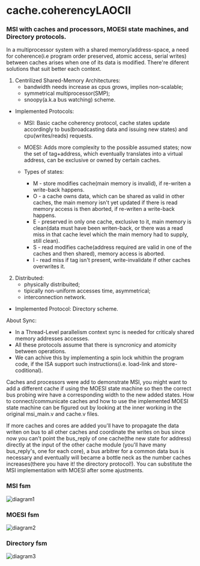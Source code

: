 # cache.coherencyLAOCII
### MSI with caches and processors, MOESI state machines, and Directory protocols.

In a multiprocessor system with a shared memory/address-space, a need for coherence(i.e program order preserved, atomic access, serial writes)
between caches arises when one of its data is modified. There're diferent solutions that suit better each context.
1. Centrilized Shared-Memory Architectures:
    - bandwidth needs increase as cpus grows, implies non-scalable;
    - symmetrical multiprocessor(SMP);
    - snoopy(a.k.a bus watching) scheme.

- Implemented Protocols: 
  - MSI: Basic cache coherency protocol, cache states update accordingly to bus(broadcasting data and issuing new states) and cpu(writes/reads) requests.
  - MOESI: Adds more complexity to the possible assumed states; now the set of tag+address, which eventually translates into a virtual address, can be exclusive or owned by certain caches.   

  - Types of states:
    * M - store modifies cache(main memory is invalid), if re-writen a write-back happens.
    * O - a cache owns data, which can be shared as valid in other caches, the main memory isn't yet updated if there is read memory access is then aborted, if re-writen a write-back happens.
    * E - preserved in only one cache, exclusive to it, main memory is clean(data must have been writen-back, or there was a read miss in that cache level which the main memory had to supply, still clean). 
    * S - read modifies cache(address required are valid in one of the caches and then shared), memory access is aborted.
    * I - read miss if tag isn't present, write-invalidate if other caches overwrites it. 
2. Distributed:
    - physically distribuited;
    - tipically non-uniform accesses time, asymmetrical;
    - interconnection network.
  * Implemented Protocol: Directory scheme.

About Sync:
  - In a Thread-Level parallelism context sync is needed for criticaly shared memory addresses accesses.
  - All these protocols assume that there is syncronicy and atomicity between operations.
  - We can achive this by implementing a spin lock whithin the program code, if the ISA support such instructions(i.e. load-link and store-coditional).

Caches and processors were add to demonstrate MSI, you might want to add a different cache if using the MOESI state machine so then
the correct bus probing wire have a corresponding width to the new added states. How to connect/communicate caches and how to use the
implemented MOESI state machine can be figured out by looking at the inner working in the original msi_main.v and cache.v files.    

If more caches and cores are added you'll have to propagate the data writen on bus to all other caches and coordinate
the writes on bus since now you can't point the bus_reply of one cache(the new state for address) directly at the input of the other cache module
(you'll have many bus_reply's, one for each core), a bus arbitrer for a common data bus is necessary and eventually will became a bottle neck as the 
number caches increases(there you have it! the directory protocol!). You can substitute the MSI implementation with MOESI after some ajustments. 

### MSI fsm
![diagram1](https://github.com/MnoZombie956/cache.coherencyLAOCII/blob/main/imgs/fsm_msi.png?raw=false)
### MOESI fsm
![diagram2](https://github.com/MnoZombie956/cache.coherencyLAOCII/blob/main/imgs/fsm_moesi.png?raw=false)
### Directory fsm
![diagram3](https://github.com/MnoZombie956/cache.coherencyLAOCII/blob/main/imgs/fsm_dir.png?raw=false)

